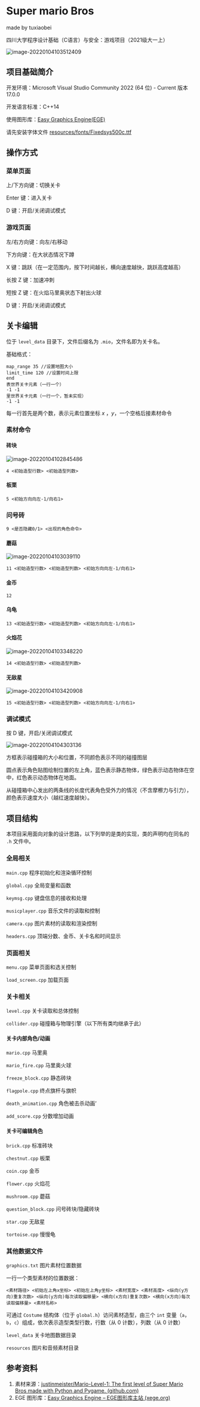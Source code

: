 

# Super mario Bros

made by tuxiaobei

四川大学程序设计基础（C语言）与安全：游戏项目（2021级大一上）

![image-20220104103512409](readme.assets/image-20220104103512409.png)

## 项目基础简介

开发环境：Microsoft Visual Studio Community 2022 (64 位) - Current 版本 17.0.0

开发语言标准：C++14

使用图形库：[Easy Graphics Engine(EGE)](https://xege.org/)

请先安装字体文件 [resources/fonts/Fixedsys500c.ttf](https://gitee.com/tuxiaobei/mario/raw/master/resources/fonts/Fixedsys500c.ttf)

## 操作方式

### 菜单页面

上/下方向键：切换关卡

Enter 键：进入关卡

D 键：开启/关闭调试模式

### 游戏页面

左/右方向键：向左/右移动

下方向键：在大状态情况下蹲

X 键：跳跃（在一定范围内，按下时间越长，横向速度越快，跳跃高度越高）

长按 Z 键：加速冲刺

短按 Z 键：在火焰马里奥状态下射出火球

D 键：开启/关闭调试模式

## 关卡编辑

位于 `level_data` 目录下，文件后缀名为 `.mio`，文件名即为关卡名。

基础格式：

```
map_range 35 //设置地图大小
limit_time 120 //设置时间上限
end
表世界关卡元素（一行一个）
-1 -1
里世界关卡元素（一行一个，暂未实现）
-1 -1
```

每一行首先是两个数，表示元素位置坐标 $x$ ，$y$​，一个空格后接素材命令

### 素材命令

#### 砖块



![image-20220104102845486](readme.assets/image-20220104102845486.png)

```
4 <初始造型行数> <初始造型列数>
```

#### 板栗

```
5 <初始方向向左-1/向右1>
```

### 问号砖

```
9 <是否隐藏0/1> <出现的角色命令>
```

#### 蘑菇

![image-20220104103039110](readme.assets/image-20220104103039110.png)

```
11 <初始造型行数> <初始造型列数> <初始方向向左-1/向右1>
```

#### 金币

```
12
```

#### 乌龟

```
13 <初始造型行数> <初始造型列数> <初始方向向左-1/向右1>
```

#### 火焰花

![image-20220104103348220](readme.assets/image-20220104103348220.png)

```
14 <初始造型行数> <初始造型列数>
```

#### 无敌星

![image-20220104103420908](readme.assets/image-20220104103420908.png)

```
15 <初始造型行数> <初始造型列数> <初始方向向左-1/向右1>
```

### 调试模式

按 D 键，开启/关闭调试模式

![image-20220104104303136](readme.assets/image-20220104104303136.png)

方框表示碰撞箱的大小和位置，不同颜色表示不同的碰撞图层

圆点表示角色贴图绘制位置的左上角，蓝色表示静态物体，绿色表示动态物体在空中，红色表示动态物体在地面。

从碰撞箱中心发出的两条线的长度代表角色受外力的情况（不含摩檫力与引力），颜色表示速度大小（越红速度越快）。

## 项目结构

本项目采用面向对象的设计思路，以下列举的是类的实现，类的声明均在同名的 `.h` 文件中。

### 全局相关

`main.cpp` 程序初始化和渲染循环控制

`global.cpp` 全局变量和函数

`keymsg.cpp` 键盘信息的接收和处理

`musicplayer.cpp` 音乐文件的读取和控制

`camera.cpp` 图片素材的读取和渲染控制

`headers.cpp` 顶端分数、金币、关卡名和时间显示

### 页面相关

`menu.cpp` 菜单页面和选关控制

`load_screen.cpp` 加载页面

### 关卡相关

`level.cpp` 关卡读取和总体控制

`collider.cpp` 碰撞箱与物理引擎（以下所有类均继承于此）

#### 关卡内部角色/动画

`mario.cpp` 马里奥

`mario_fire.cpp` 马里奥火球

`freeze_block.cpp` 静态砖块

`flagpole.cpp` 终点旗杆与旗帜

`death_animation.cpp` 角色被击杀动画‘

`add_score.cpp` 分数增加动画

#### 关卡可编辑角色

`brick.cpp` 标准砖块

`chestnut.cpp` 板栗

`coin.cpp` 金币

`flower.cpp` 火焰花

`mushroom.cpp` 蘑菇

`question_block.cpp` 问号砖块/隐藏砖块

`star.cpp` 无敌星

`tortoise.cpp` 慢慢龟

### 其他数据文件

`graphics.txt` 图片素材位置数据

一行一个类型素材的位置数据：

```
<素材路径> <初始左上角x坐标> <初始左上角y坐标> <素材宽度> <素材高度> <纵向(y方向)重复次数> <纵向(y方向)每次读取偏移量> <横向(x方向)重复次数> <横向(x方向)每次读取偏移量> <素材名称>
```

可通过 `Costume` 结构体（位于 `global.h`）访问素材造型，由三个 `int` 变量（`a`，`b`，`c`）组成，依次表示造型类型行数，行数（从 $0$ 计数），列数（从 $0$​​ 计数）

`level_data` 关卡地图数据目录

`resources` 图片和音频素材目录

## 参考资料

1. 素材来源：[justinmeister/Mario-Level-1: The first level of Super Mario Bros made with Python and Pygame. (github.com)](https://github.com/justinmeister/Mario-Level-1)
2. EGE 图形库：[Easy Graphics Engine – EGE图形库主站 (xege.org)](https://xege.org/)

